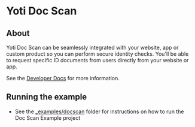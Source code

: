  # Yoti Doc Scan

 ## About
 Yoti Doc Scan can be seamlessly integrated with your website, app or custom product so you can perform secure identity checks. You'll be able to request specific ID documents from users directly from your website or app.

 See the [Developer Docs](https://developers.yoti.com/yoti/getting-started-docscan) for more information.

 ## Running the example
- See the [_examples/docscan](../_examples/docscan) folder for instructions on how to run the Doc Scan Example project